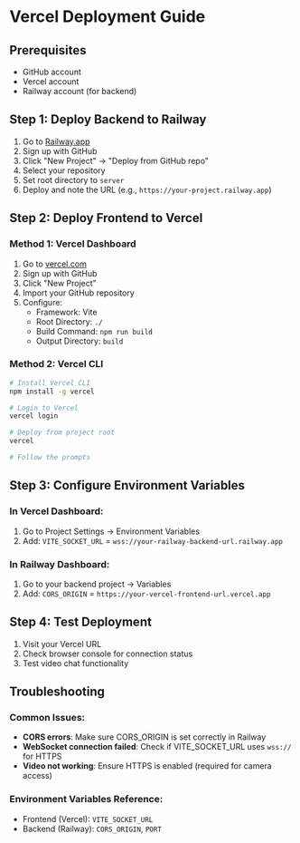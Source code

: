 # Vercel Deployment Guide

## Prerequisites
- GitHub account
- Vercel account
- Railway account (for backend)

## Step 1: Deploy Backend to Railway

1. Go to [Railway.app](https://railway.app)
2. Sign up with GitHub
3. Click "New Project" → "Deploy from GitHub repo"
4. Select your repository
5. Set root directory to `server`
6. Deploy and note the URL (e.g., `https://your-project.railway.app`)

## Step 2: Deploy Frontend to Vercel

### Method 1: Vercel Dashboard
1. Go to [vercel.com](https://vercel.com)
2. Sign up with GitHub
3. Click "New Project"
4. Import your GitHub repository
5. Configure:
   - Framework: Vite
   - Root Directory: `./`
   - Build Command: `npm run build`
   - Output Directory: `build`

### Method 2: Vercel CLI
```bash
# Install Vercel CLI
npm install -g vercel

# Login to Vercel
vercel login

# Deploy from project root
vercel

# Follow the prompts
```

## Step 3: Configure Environment Variables

### In Vercel Dashboard:
1. Go to Project Settings → Environment Variables
2. Add: `VITE_SOCKET_URL` = `wss://your-railway-backend-url.railway.app`

### In Railway Dashboard:
1. Go to your backend project → Variables
2. Add: `CORS_ORIGIN` = `https://your-vercel-frontend-url.vercel.app`

## Step 4: Test Deployment

1. Visit your Vercel URL
2. Check browser console for connection status
3. Test video chat functionality

## Troubleshooting

### Common Issues:
- **CORS errors**: Make sure CORS_ORIGIN is set correctly in Railway
- **WebSocket connection failed**: Check if VITE_SOCKET_URL uses `wss://` for HTTPS
- **Video not working**: Ensure HTTPS is enabled (required for camera access)

### Environment Variables Reference:
- Frontend (Vercel): `VITE_SOCKET_URL`
- Backend (Railway): `CORS_ORIGIN`, `PORT`

